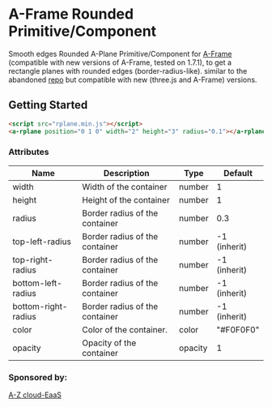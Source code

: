 # A-Frame Rounded Primitive/Component

Smooth edges Rounded A-Plane Primitive/Component for [A-Frame](https://aframe.io) (compatible with new versions of A-Frame, tested on 1.7.1), to get a rectangle planes with rounded edges (border-radius-like).
similar to the abandoned [repo](https://github.com/etiennepinchon/aframe-rounded) but compatible with new (three.js and A-Frame) versions.
## Getting Started

```html
<script src="rplane.min.js"></script>
<a-rplane position="0 1 0" width="2" height="3" radius="0.1"></a-rplane>
```

### Attributes

| Name | Description | Type | Default |
| --- | --- | --- | --- |
| width | Width of the container | number | 1 |
| height | Height of the container | number | 1 |
| radius | Border radius of the container | number | 0.3 |
| top-left-radius | Border radius of the container | number | -1 (inherit) |
| top-right-radius | Border radius of the container | number | -1 (inherit) |
| bottom-left-radius | Border radius of the container | number | -1 (inherit) |
| bottom-right-radius | Border radius of the container | number | -1 (inherit) |
| color | Color of the container. | color | "#F0F0F0" |
| opacity | Opacity of the container | opacity | 1 |


### Sponsored by:
[A-Z cloud-EaaS](https://www.az-ecosys.com)
